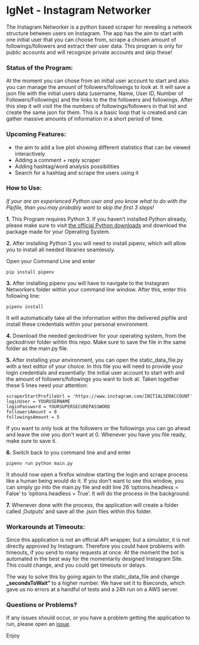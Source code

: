 # IgNet - Instagram Networker

The Instagram Networker is a python based scraper for revealing a network structure between users on Instagram. The app has the aim to start with one initial user that you can choose from, scrape a chosen amount of followings/followers and extract their user data. This program is only for public accounts and will recognize private accounts and skip these! 

### Status of the Program:

At the moment you can chose from an initial user account to start and also you can manage the amount of followers/followings to look at. It will save a json file with the initial users data (username, Name, User ID, Number of Followers/Followings) and the links to the the followers and followings. After this step it will visit the the numbers of followings/followers in that list and create the same  json for them. This is a basic loop that is created and can gather massive amounts of information in a short period of time.


### Upcoming Features:

* the aim to add a live plot showing different statistics that can be viewed interactively <br>
* Adding a comment + reply scraper <br>
* Adding hashtag/word analysis possibilities <br>
* Search for a hashtag and scrape the users using it <br>

### How to Use:

_If your are an experienced Python user and you know what to do with the Pipfile, than you may probably want to skip the first 3 steps!_

**1.** This Program requires Python 3. If you haven’t installed Python already, please make sure to visit [the official Python downloads](https://www.python.org/downloads/) and download the package made for your Operating System. 

**2.** After installing Python 3 you will need to install pipenv, which will allow you to install all needed libraries seamlessly. 

Open your Command Line and enter 

`pip install pipenv`

**3.** After installing pipenv you will have to navigate to the Instagram Networkers folder within your command line window. 
After this, enter this following line:

`pipenv install` 

It will automatically take all the information within the delivered pipfile and install these credentials within your personal environment. 

**4.** Download the needed geckodriver for your operating system,  from the geckodriver folder wihtin this repo. Make sure to save the file in the same folder as the main.py file. 

**5.** After installing your environment, you can open the static_data_file.py with a text editor of your choice. In this file you will need to provide your login credentials and essentially: the initial user account to start with and the amount of followers/followings you want to look at.
Taken together these 5 lines need your attention:

	scraperStartProfileUrl = 'https://www.instagram.com/INITIALSERACCOUNT'
	loginUser = YOURUSERNAME
	loginPassword = YOURSUPERSECUREPASSWORD
	followersAmount = 0
	followingsAmount = 5

If you want to only look at the followers or the followings you can go ahead and leave the one you don’t want at 0. Whenever you have you file ready, make sure to save it. 

**6.** Switch back to you command line and and enter

`pipenv run python main.py`

It should now open a firefox window starting the login and scrape process like a human being would do it. If you don’t want to see this window, you can simply go into the main.py file and edit line 26 ‘options.headless = False’ to ’options.headless = True’. It will do the process in the background. 

**7.** Whenever done with the process, the application will create a folder called ‚Outputs’ and save all the .json files within this folder. 

### Workarounds at Timeouts:

Since this application is not an official API wrapper, but a simulator, it is not directly approved by Instagram. Therefore you could have problems with timeouts, if you send to many requests at once. At the moment the bot is automated in the best way for the momentarily designed Instagram Site. This could change, and you could get timeouts or delays.

The way to solve this by going again to the static_data_file and change **„secondsToWait“** to a higher number. We have set it to 8seconds, which gave us no errors at a handful of tests and a 24h run on a AWS server. 

### Questions or Problems?
If any issues should occur, or you have a problem getting the application to run, please open an [issue](https://github.com/Leibniz-HBI/Instagramnetworker/issues). 


Enjoy
